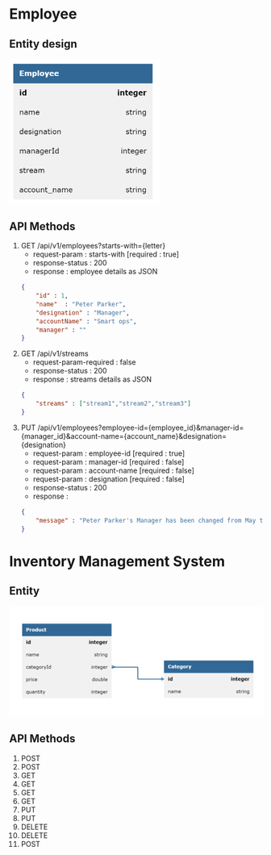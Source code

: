# Employee

## Entity design

<img src = "database_diagram.png" alt ="employee-entity-design" style="width:300px">

## API Methods

1. GET /api/v1/employees?starts-with={letter}
    - request-param : starts-with [required : true]
    - response-status : 200
    - response : employee details as JSON
    ```json
    {
        "id" : 1,
        "name"  : "Peter Parker",
        "designation" : "Manager",
        "accountName" : "Smart ops",
        "manager" : ""
    }
    ```
2. GET /api/v1/streams 
    - request-param-required : false
    - response-status : 200
    - response : streams details as JSON
    ```json
    {
        "streams" : ["stream1","stream2","stream3"]
    }
    ```
3. PUT /api/v1/employees?employee-id={employee_id}&manager-id={manager_id}&account-name={account_name}&designation={designation}
    - request-param : employee-id [required : true]
    - request-param : manager-id [required : false]
    - request-param : account-name [required : false]
    - request-param : designation [required : false]
    - response-status : 200
    - response : 
    ```json
    {
        "message" : "Peter Parker's Manager has been changed from May to Tony"
    }
    ```


# Inventory Management System

## Entity

<img src = "database_diagram_MySql.png" alt ="employee-entity-design" style="width:600px">

## API Methods

1. POST 
2. POST
3. GET
4. GET
5. GET
6. GET
7. PUT
8. PUT
9. DELETE
10. DELETE 
11. POST

